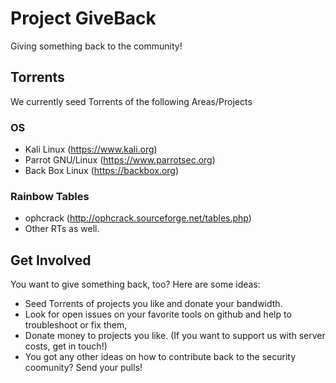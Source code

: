 # Project GiveBack
Giving something back to the community!

## Torrents
We currently seed Torrents of the following Areas/Projects
### OS
- Kali Linux (https://www.kali.org)
- Parrot GNU/Linux (https://www.parrotsec.org)
- Back Box Linux (https://backbox.org)
### Rainbow Tables
- ophcrack (http://ophcrack.sourceforge.net/tables.php)
- Other RTs as well.

## Get Involved
You want to give something back, too? Here are some ideas:
- Seed Torrents of projects you like and donate your bandwidth.
- Look for open issues on your favorite tools on github and help to troubleshoot or fix them,
- Donate money to projects you like. (If you want to support us with server costs, get in touch!)
- You got any other ideas on how to contribute back to the security coomunity? Send your pulls!
